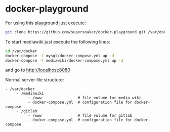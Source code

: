 # docker-playground
For using this playground just execute:
```bash
git clone https://github.com/supersoaker/docker-playground.git /var/docker
```
To start mediawiki just execute the following lines:
```bash
cd /var/docker
docker-compose -f mysql/docker-compose.yml up -d
docker-compose -f mediawiki/docker-compose.yml up -d
```
and go to <http://localhost:8080>

Normal server file structure:
```
- /var/docker
     - /mediawiki
          - /www                # file volume for media wiki
          - docker-compose.yml  # configuration file for docker-compose
     - /gitlab
          - /www                # file volume for gitlab
          - docker-compose.yml  # configuration file for docker-compose
```

